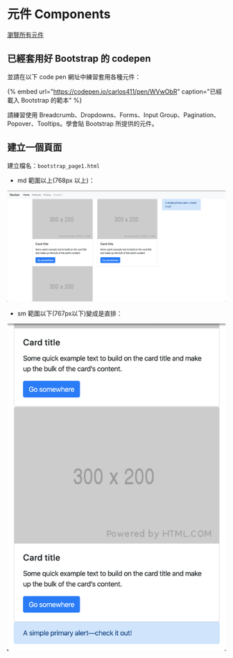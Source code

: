 # 元件 Components

[瀏覽所有元件](https://getbootstrap.com/docs/4.3/components/alerts/)

## 已經套用好 Bootstrap 的 codepen

並請在以下 code pen 網址中練習套用各種元件：

{% embed url="https://codepen.io/carlos411/pen/WVwObR" caption="已經載入 Bootstrap 的範本" %}

請練習使用 Breadcrumb、Dropdowns、Forms、Input Group、Pagination、Popover、Tooltips。學會貼 Bootstrap 所提供的元件。

## 建立一個頁面

建立檔名：`bootstrap_page1.html`

* md 範圍以上\(768px 以上\)：

![](../../.gitbook/assets/md_up.png)

* sm 範圍以下\(767px以下\)變成是直排：

![&#x90E8;&#x4EFD;&#x793A;&#x610F;&#x5716;](../../.gitbook/assets/sm_down.png)





